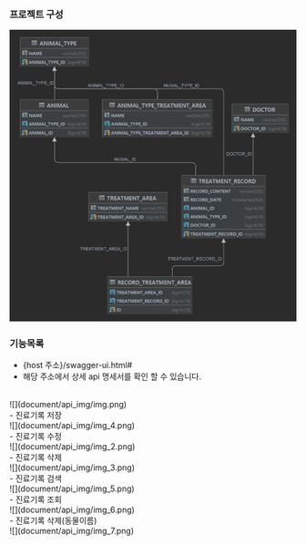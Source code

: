 ### 프로젝트 구성 
![](document/erd/veterinary_clinic_erd.png)

### 기능목록
- {host 주소}/swagger-ui.html#
- 해당 주소에서 상세 api 명세서를 확인 할 수 있습니다.  
<br>
![](document/api_img/img.png)  
<br>
- 진료기록 저장  
<br>
![](document/api_img/img_4.png)  
<br>
- 진료기록 수정  
<br/>
![](document/api_img/img_2.png)  
<br>
- 진료기록 삭제  
<br/>
![](document/api_img/img_3.png)  
<br>
- 진료기록 검색  
<br/>
![](document/api_img/img_5.png)  
<br>
- 진료기록 조회  
<br/>
![](document/api_img/img_6.png)  
<br>
- 진료기록 삭제(동물이름)  
<br/>
![](document/api_img/img_7.png)

